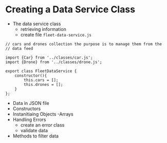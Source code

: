 # Creating a Data Service Class

- The data service class
	 - retrieving information
	 - create file `fleet-data-service.js`
```
// cars and drones collection the purpose is to manage them from the
// data feed

import {Car} from '../classes/car.js';
import {Drone} from '../classes/drone.js';

export class FleetDataService {
	constructor(){
		this.cars = [];
		this.drones = [];
	}
};
```

- Data in JSON file
- Constructors
- Instanitiaing Objects
	-Arrays
- Handling Errors 
	- create an error class
	- validate data
- Methods to filter data